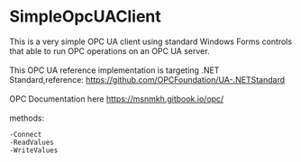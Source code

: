 # SimpleOpcUAClient

This is a very simple OPC UA client using standard Windows Forms controls that able to run OPC operations on an OPC UA server.
<br /><br />
This OPC UA reference implementation is targeting .NET Standard,reference: https://github.com/OPCFoundation/UA-.NETStandard
<br /><br />
OPC Documentation here https://msnmkh.gitbook.io/opc/
<br /><br />
methods:

    -Connect
    -ReadValues
    -WriteValues
